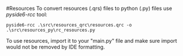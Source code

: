 #Resources
To convert resources (.qrs) files to python (.py) files use *pyside6-rcc* tool:

```
pyside6-rcc .\src\resources_qrc\resources.qrc -o .\src\resources_py\rc_resources.py
```

To use resources, import it to your "main.py" file and make sure import would not be removed by IDE formatting.
